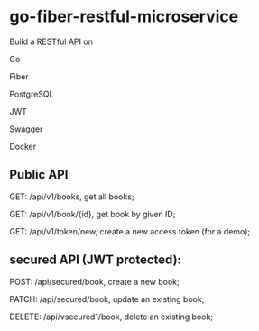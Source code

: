 # go-fiber-restful-microservice
Build a RESTful API on 

Go

Fiber

PostgreSQL

JWT 

Swagger

Docker 

## Public API 
GET: /api/v1/books, get all books;

GET: /api/v1/book/{id}, get book by given ID;

GET: /api/v1/token/new, create a new access token (for a demo);

## secured API (JWT protected):

POST: /api/secured/book, create a new book;

PATCH: /api/secured/book, update an existing book;

DELETE: /api/vsecured1/book, delete an existing book;
